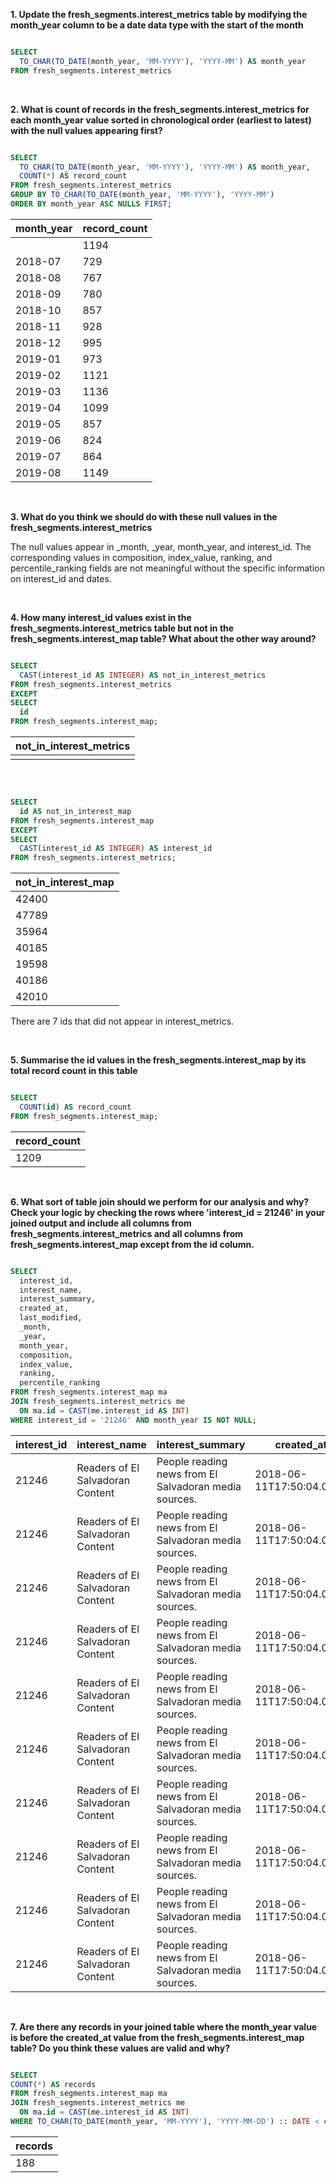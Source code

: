 **1. Update the fresh_segments.interest_metrics table by modifying the month_year column to be a date data type with the start of the month**

```` sql

SELECT
  TO_CHAR(TO_DATE(month_year, 'MM-YYYY'), 'YYYY-MM') AS month_year
FROM fresh_segments.interest_metrics

````

<br/>

**2. What is count of records in the fresh_segments.interest_metrics for each month_year value sorted in chronological order (earliest to latest) with the null values appearing first?**

```` sql

SELECT
  TO_CHAR(TO_DATE(month_year, 'MM-YYYY'), 'YYYY-MM') AS month_year,
  COUNT(*) AS record_count
FROM fresh_segments.interest_metrics
GROUP BY TO_CHAR(TO_DATE(month_year, 'MM-YYYY'), 'YYYY-MM')
ORDER BY month_year ASC NULLS FIRST;

````

| month_year | record_count |
| ---------- | ------------ |
|            | 1194         |
| 2018-07    | 729          |
| 2018-08    | 767          |
| 2018-09    | 780          |
| 2018-10    | 857          |
| 2018-11    | 928          |
| 2018-12    | 995          |
| 2019-01    | 973          |
| 2019-02    | 1121         |
| 2019-03    | 1136         |
| 2019-04    | 1099         |
| 2019-05    | 857          |
| 2019-06    | 824          |
| 2019-07    | 864          |
| 2019-08    | 1149         |

<br/>

**3. What do you think we should do with these null values in the fresh_segments.interest_metrics**

The null values appear in _month, _year, month_year, and interest_id. The corresponding values in composition, index_value, ranking, and percentile_ranking fields are not meaningful without the specific information on interest_id and dates.

<br/>

**4. How many interest_id values exist in the fresh_segments.interest_metrics table but not in the fresh_segments.interest_map table? What about the other way around?**

```` sql

SELECT
  CAST(interest_id AS INTEGER) AS not_in_interest_metrics
FROM fresh_segments.interest_metrics
EXCEPT
SELECT 
  id  
FROM fresh_segments.interest_map;

````

| not_in_interest_metrics |
| ----------------------- |
|                         |

<br/>

```` sql

SELECT 
  id AS not_in_interest_map  
FROM fresh_segments.interest_map
EXCEPT
SELECT
  CAST(interest_id AS INTEGER) AS interest_id
FROM fresh_segments.interest_metrics;

````

| not_in_interest_map |
| ------------------- |
| 42400               |
| 47789               |
| 35964               |
| 40185               |
| 19598               |
| 40186               |
| 42010               |

There are 7 ids that did not appear in interest_metrics.

<br/>

**5. Summarise the id values in the fresh_segments.interest_map by its total record count in this table**

```` sql

SELECT 
  COUNT(id) AS record_count  
FROM fresh_segments.interest_map;

````

| record_count |
| ------------ |
| 1209         |

<br/>

**6. What sort of table join should we perform for our analysis and why? Check your logic by checking the rows where 'interest_id = 21246' in your joined output and include all columns from fresh_segments.interest_metrics and all columns from fresh_segments.interest_map except from the id column.**

```` sql

SELECT 
  interest_id,
  interest_name,
  interest_summary,
  created_at,
  last_modified,
  _month,	
  _year,	
  month_year,	
  composition,
  index_value,
  ranking,
  percentile_ranking
FROM fresh_segments.interest_map ma
JOIN fresh_segments.interest_metrics me
  ON ma.id = CAST(me.interest_id AS INT)
WHERE interest_id = '21246' AND month_year IS NOT NULL;

````

| interest_id | interest_name                    | interest_summary                                      | created_at               | last_modified            | _month | _year | month_year | composition | index_value | ranking | percentile_ranking |
| ----------- | -------------------------------- | ----------------------------------------------------- | ------------------------ | ------------------------ | ------ | ----- | ---------- | ----------- | ----------- | ------- | ------------------ |
| 21246       | Readers of El Salvadoran Content | People reading news from El Salvadoran media sources. | 2018-06-11T17:50:04.000Z | 2018-06-11T17:50:04.000Z | 7      | 2018  | 07-2018    | 2.26        | 0.65        | 722     | 0.96               |
| 21246       | Readers of El Salvadoran Content | People reading news from El Salvadoran media sources. | 2018-06-11T17:50:04.000Z | 2018-06-11T17:50:04.000Z | 8      | 2018  | 08-2018    | 2.13        | 0.59        | 765     | 0.26               |
| 21246       | Readers of El Salvadoran Content | People reading news from El Salvadoran media sources. | 2018-06-11T17:50:04.000Z | 2018-06-11T17:50:04.000Z | 9      | 2018  | 09-2018    | 2.06        | 0.61        | 774     | 0.77               |
| 21246       | Readers of El Salvadoran Content | People reading news from El Salvadoran media sources. | 2018-06-11T17:50:04.000Z | 2018-06-11T17:50:04.000Z | 10     | 2018  | 10-2018    | 1.74        | 0.58        | 855     | 0.23               |
| 21246       | Readers of El Salvadoran Content | People reading news from El Salvadoran media sources. | 2018-06-11T17:50:04.000Z | 2018-06-11T17:50:04.000Z | 11     | 2018  | 11-2018    | 2.25        | 0.78        | 908     | 2.16               |
| 21246       | Readers of El Salvadoran Content | People reading news from El Salvadoran media sources. | 2018-06-11T17:50:04.000Z | 2018-06-11T17:50:04.000Z | 12     | 2018  | 12-2018    | 1.97        | 0.7         | 983     | 1.21               |
| 21246       | Readers of El Salvadoran Content | People reading news from El Salvadoran media sources. | 2018-06-11T17:50:04.000Z | 2018-06-11T17:50:04.000Z | 1      | 2019  | 01-2019    | 2.05        | 0.76        | 954     | 1.95               |
| 21246       | Readers of El Salvadoran Content | People reading news from El Salvadoran media sources. | 2018-06-11T17:50:04.000Z | 2018-06-11T17:50:04.000Z | 2      | 2019  | 02-2019    | 1.84        | 0.68        | 1109    | 1.07               |
| 21246       | Readers of El Salvadoran Content | People reading news from El Salvadoran media sources. | 2018-06-11T17:50:04.000Z | 2018-06-11T17:50:04.000Z | 3      | 2019  | 03-2019    | 1.75        | 0.67        | 1123    | 1.14               |
| 21246       | Readers of El Salvadoran Content | People reading news from El Salvadoran media sources. | 2018-06-11T17:50:04.000Z | 2018-06-11T17:50:04.000Z | 4      | 2019  | 04-2019    | 1.58        | 0.63        | 1092    | 0.64               |

<br/>

**7. Are there any records in your joined table where the month_year value is before the created_at value from the fresh_segments.interest_map table? Do you think these values are valid and why?**

```` sql

SELECT
COUNT(*) AS records
FROM fresh_segments.interest_map ma
JOIN fresh_segments.interest_metrics me
  ON ma.id = CAST(me.interest_id AS INT)
WHERE TO_CHAR(TO_DATE(month_year, 'MM-YYYY'), 'YYYY-MM-DD') :: DATE < created_at :: TIMESTAMP :: DATE;

````

| records |
| ------- |
| 188     |
